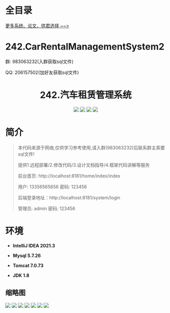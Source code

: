 # 全目录

[更多系统、论文，供君选择 ~~>](https://www.bitwise.net.cn)

# 242.CarRentalManagementSystem2

<p>群: 983063232(入群获取sql文件)</p>
<p>QQ: 206157502(加好友获取sql文件)</p>

<p><h1 align="center">242.汽车租赁管理系统</h1></p>


<p align="center">
	<img src="https://img.shields.io/badge/jdk-1.8-orange.svg"/>
    <img src="https://img.shields.io/badge/springboot-5.x-lightgrey.svg"/>
    <img src="https://img.shields.io/badge/html-3.x-blue.svg"/>
    <img src="https://img.shields.io/badge/mybatis-5.x-yellow.svg"/>
</p>

# 简介

> 本代码来源于网络,仅供学习参考使用,请入群(983063232)后联系群主索要sql文件!
>
> 提供1.远程部署/2.修改代码/3.设计文档指导/4.框架代码讲解等服务
> 
> 前台首页: http://localhost:8181/home/index/index
> 
> 用户: 13356565656 密码: 123456
>
> 后端登录地址：http://localhost:8181/system/login
>
> 管理员: admin   密码: 123456
>

# 环境

- <b>IntelliJ IDEA 2021.3</b>

- <b>Mysql 5.7.26</b>

- <b>Tomcat 7.0.73</b>

- <b>JDK 1.8</b>




## 缩略图

![](https://bitwise.oss-cn-heyuan.aliyuncs.com/2024/9/10/73e64c36-eb8f-422c-b2a2-4cf791562faf.png)
![](https://bitwise.oss-cn-heyuan.aliyuncs.com/2024/9/10/0934150a-2ae8-4d0f-968d-c946cd5fa9c2.png)
![](https://bitwise.oss-cn-heyuan.aliyuncs.com/2024/9/10/37ec4b24-4a8c-4bac-92e1-c522579c9c53.png)
![](https://bitwise.oss-cn-heyuan.aliyuncs.com/2024/9/10/b637393e-ecf4-4199-a4f4-8f3737a8ddd1.png)
![](https://bitwise.oss-cn-heyuan.aliyuncs.com/2024/9/10/e5a1cc9e-3ef5-4129-9db1-fb7a4eb8103d.png)
![](https://bitwise.oss-cn-heyuan.aliyuncs.com/2024/9/10/342b9eb6-94e8-4dff-910d-12c34ab2530f.png)
![](https://bitwise.oss-cn-heyuan.aliyuncs.com/2024/9/10/36d88938-729c-462f-a3bc-c71afc21ff6c.png)






